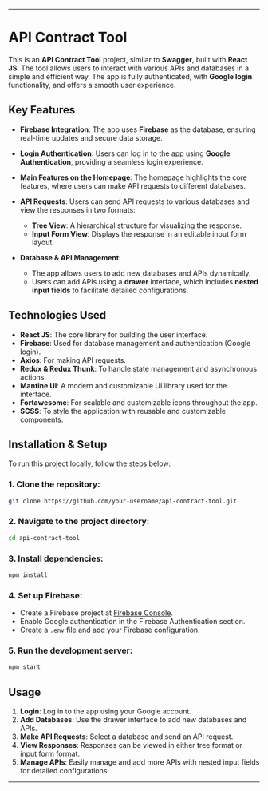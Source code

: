 
---

# API Contract Tool

This is an **API Contract Tool** project, similar to **Swagger**, built with **React JS**. The tool allows users to interact with various APIs and databases in a simple and efficient way. The app is fully authenticated, with **Google login** functionality, and offers a smooth user experience.

## Key Features

- **Firebase Integration**: The app uses **Firebase** as the database, ensuring real-time updates and secure data storage.
  
- **Login Authentication**: Users can log in to the app using **Google Authentication**, providing a seamless login experience.

- **Main Features on the Homepage**: The homepage highlights the core features, where users can make API requests to different databases.

- **API Requests**: Users can send API requests to various databases and view the responses in two formats:
  - **Tree View**: A hierarchical structure for visualizing the response.
  - **Input Form View**: Displays the response in an editable input form layout.

- **Database & API Management**: 
  - The app allows users to add new databases and APIs dynamically.
  - Users can add APIs using a **drawer** interface, which includes **nested input fields** to facilitate detailed configurations.

## Technologies Used

- **React JS**: The core library for building the user interface.
- **Firebase**: Used for database management and authentication (Google login).
- **Axios**: For making API requests.
- **Redux & Redux Thunk**: To handle state management and asynchronous actions.
- **Mantine UI**: A modern and customizable UI library used for the interface.
- **Fortawesome**: For scalable and customizable icons throughout the app.
- **SCSS**: To style the application with reusable and customizable components.

## Installation & Setup

To run this project locally, follow the steps below:

### 1. Clone the repository:
   ```bash
   git clone https://github.com/your-username/api-contract-tool.git
   ```

### 2. Navigate to the project directory:
   ```bash
   cd api-contract-tool
   ```

### 3. Install dependencies:
   ```bash
   npm install
   ```

### 4. Set up Firebase:
   - Create a Firebase project at [Firebase Console](https://console.firebase.google.com/).
   - Enable Google authentication in the Firebase Authentication section.
   - Create a `.env` file and add your Firebase configuration.

### 5. Run the development server:
   ```bash
   npm start
   ```


## Usage

1. **Login**: Log in to the app using your Google account.
2. **Add Databases**: Use the drawer interface to add new databases and APIs.
3. **Make API Requests**: Select a database and send an API request.
4. **View Responses**: Responses can be viewed in either tree format or input form format.
5. **Manage APIs**: Easily manage and add more APIs with nested input fields for detailed configurations.



---

